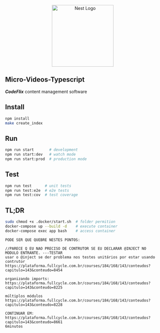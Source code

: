 <p align="center">
  <a href="http://nestjs.com/" target="blank"><img src="https://nestjs.com/img/logo-small.svg" width="200" alt="Nest Logo" /></a>
</p>

## Micro-Videos-Typescript

*__CodeFlix__* content management software

## Install

```bash
npm install
make create_index
```

## Run

```bash
npm run start       # development
npm run start:dev   # watch mode
npm run start:prod  # production mode
```

## Test

```bash
npm run test      # unit tests
npm run test:e2e  # e2e tests
npm run test:cov  # test coverage
```

## TL;DR

```bash
sudo chmod +x .docker/start.sh  # folder permition
docker-compose up --build -d    # execute container
docker-compose exec app bash    # access container
```

```text
PODE SER QUE QUEBRE NESTES PONTOS:

//PARECE Q EU NAO PRECISO DE CONTRUTOR SE EU DECLARAR @INJECT NO MODULO ENTRANTE. ---TESTAR
usar o @inject se der problema nos testes unitários por estar usando contrutor
https://plataforma.fullcycle.com.br/courses/184/168/143/conteudos?capitulo=143&conteudo=8454

organizando imports:
https://plataforma.fullcycle.com.br/courses/184/168/143/conteudos?capitulo=143&conteudo=8225

múltiplos módulos
https://plataforma.fullcycle.com.br/courses/184/168/143/conteudos?capitulo=143&conteudo=8228
```

```text
CONTINUAR EM:
https://plataforma.fullcycle.com.br/courses/184/168/143/conteudos?capitulo=143&conteudo=8661
6minutos
```
